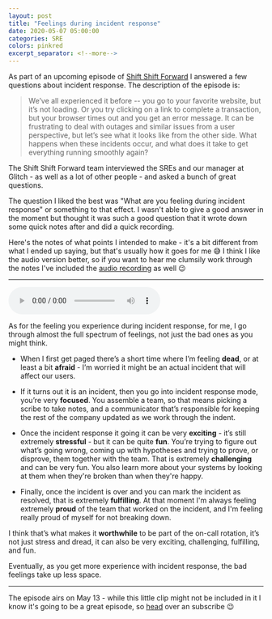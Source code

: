 ```yaml
---
layout: post
title: "Feelings during incident response"
date: 2020-05-07 05:00:00
categories: SRE
colors: pinkred
excerpt_separator: <!--more-->
---
```


<!--more-->


As part of an upcoming episode of [Shift Shift Forward](https://glitch.com/glimmer/podcasts/shift-shift-forward) I answered a few questions about incident response. The description of the episode is:

> We’ve all experienced it before -- you go to your favorite website, but it’s not loading. Or you try clicking on a link to complete a transaction, but your browser times out and you get an error message. It can be frustrating to deal with outages and similar issues from a user perspective, but let’s see what it looks like from the other side. What happens when these incidents occur, and what does it take to get everything running smoothly again?

The Shift Shift Forward team interviewed the SREs and our manager at Glitch - as well as a lot of other people - and asked a bunch of great questions. 

The question I liked the best was "What are you feeling during incident response" or something to that effect. I wasn't able to give a good answer in the moment but thought it was such a good question that it wrote down some quick notes after and did a quick recording.

Here's the notes of what points I intended to make - it's a bit different from what I ended up saying, but that's usually how it goes for me 😅 I think I like the audio version better, so if you want to hear me clumsily work through the notes I've included the <a href="http://mads-hartmann.com/uploads/feelings-during-incident-response.mp3">audio recording</a> as well 😉

---

<audio controls>
  <source src="https://mads-hartmann.com/uploads/feelings-during-incident-response.mp3" type="audio/mpeg">
  Your browser does not support the audio tag.
</audio>

As for the feeling you experience during incident response, for me, I go through almost the full spectrum of feelings, not just the bad ones as you might think.

- When I first get paged there’s a short time where I’m feeling **dead**, or at least a bit **afraid** - I’m worried it might be an actual incident that will affect our users.

- If it turns out it is an incident, then you go into incident response mode, you’re very **focused**. You assemble a team, so that means picking a scribe to take notes, and a communicator that’s responsible for keeping the rest of the company updated as we work through the indent. 

- Once the incident response it going it can be very **exciting** - it’s still extremely **stressful** - but it can be quite **fun**. You’re trying to figure out what’s going wrong, coming up with hypotheses and trying to prove, or disprove, them together with the team. That is extremely **challenging** and can be very fun. You also learn more about your systems by looking at them when they're broken than when they're happy.

- Finally, once the incident is over and you can mark the incident as resolved, that is extremely **fulfilling**. At that moment I'm always feeling extremely **proud** of the team that worked on the incident, and I'm feeling really proud of myself for not breaking down. 

I think that’s what makes it **worthwhile** to be part of the on-call rotation, it’s not just stress and dread, it can also be very exciting, challenging, fulfilling, and fun.

Eventually, as you get more experience with incident response, the bad feelings take up less space.

---

The episode airs on May 13 - while this little clip might not be included in it I know it's going to be a great episode, so [head](https://glitch.com/glimmer/podcasts/shift-shift-forward) over an subscribe 😉
